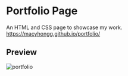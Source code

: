 # Portfolio Page
An HTML and CSS page to showcase my work.<br>
https://macyhongg.github.io/portfolio/

## Preview
![portfolio](https://user-images.githubusercontent.com/94674653/150475845-f6a3b337-bc95-4d17-8896-5d997e23e0de.gif)
